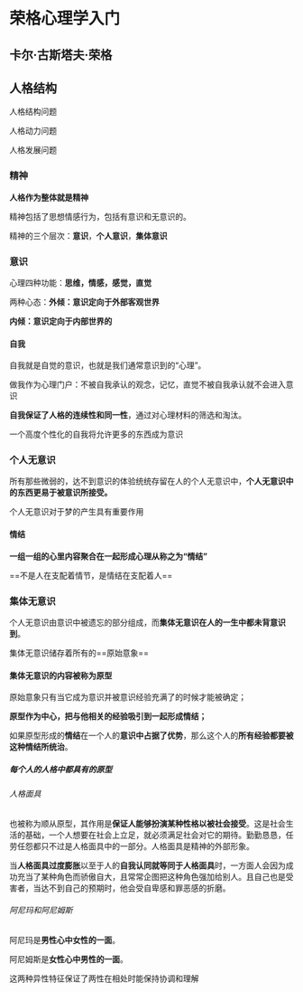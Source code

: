 # 荣格心理学入门

## 卡尔·古斯塔夫·荣格

## 人格结构

人格结构问题

人格动力问题

人格发展问题

### 精神

**人格作为整体就是精神**

精神包括了思想情感行为，包括有意识和无意识的。

精神的三个层次：**意识**，**个人意识**，**集体意识**

### 意识

心理四种功能：**思维，情感，感觉，直觉**

两种心态：**外倾：意识定向于外部客观世界**

**内倾：意识定向于内部世界的**

#### 自我

自我就是自觉的意识，也就是我们通常意识到的“心理”。

做我作为心理门户：不被自我承认的观念，记忆，直觉不被自我承认就不会进入意识

**自我保证了人格的连续性和同一性**，通过对心理材料的筛选和淘汰。

一个高度个性化的自我将允许更多的东西成为意识

### 个人无意识

所有那些微弱的，达不到意识的体验统统存留在人的个人无意识中，**个人无意识中的东西更易于被意识所接受。**

个人无意识对于梦的产生具有重要作用

####  情结

**一组一组的心里内容聚合在一起形成心理从称之为“情结”**

==不是人在支配着情节，是情结在支配着人==

### 集体无意识

个人无意识由意识中被遗忘的部分组成，而**集体无意识在人的一生中都未背意识到**。

集体无意识储存着所有的==原始意象==

#### 集体无意识的内容被称为原型

原始意象只有当它成为意识并被意识经验充满了的时候才能被确定；

**原型作为中心，把与他相关的经验吸引到一起形成情结；**

如果原型形成的**情结**在一个人的**意识中占据了优势**，那么这个人的**所有经验都要被这种情结所统治**。



##### 每个人的人格中都具有的原型

###### 人格面具

也被称为顺从原型，其作用是**保证人能够扮演某种性格以被社会接受**。这是社会生活的基础，一个人想要在社会上立足，就必须满足社会对它的期待。勤勤恳恳，任劳任怨都只不过是人格面具中的一部分。人格面具是精神的外部形象。	

当**人格面具过度膨胀**以至于人的**自我认同就等同于人格面具**时，一方面人会因为成功充当了某种角色而骄傲自大，且常常企图把这种角色强加给别人。且自己也是受害者，当达不到自己的预期时，他会受自卑感和罪恶感的折磨。

###### 阿尼玛和阿尼姆斯

阿尼玛是**男性心中女性的一面**。

阿尼姆斯是**女性心中男性的一面**。

这两种异性特征保证了两性在相处时能保持协调和理解
